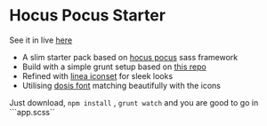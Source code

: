 # Hocus Pocus Starter

See it in live [here](https://kinzi.github.io/hocus-pocus-starter/)

- A slim starter pack based on [hocus pocus](http://hocus-pocus.io/) sass framework
- Build with a simple grunt setup based on [this repo](https://github.com/andycrone/grunt-sass-starter)
- Refined with [linea iconset](http://www.linea.io/) for sleek looks
- Utilising [dosis font](https://fonts.google.com/specimen/Dosis) matching beautifully with the icons

Just download, 
```npm install```
, ```grunt watch``` and you are good to go in ```app.scss``